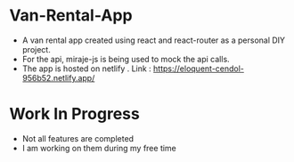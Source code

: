 # Van-Rental-App
- A van rental app created using react and react-router as a personal DIY project. 
- For the api, miraje-js is being used to mock the api calls.
- The app is hosted on netlify . Link : https://eloquent-cendol-956b52.netlify.app/

# Work In Progress
- Not all features are completed
- I am working on them during my free time

